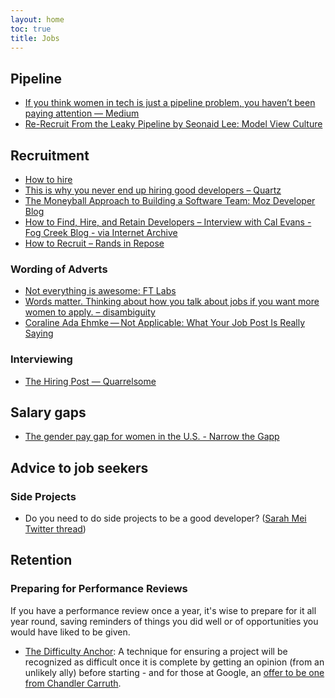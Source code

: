 ```yaml
---
layout: home
toc: true
title: Jobs
---
```


## Pipeline

* [If you think women in tech is just a pipeline problem, you haven’t been paying attention — Medium](https://medium.com/@racheltho/if-you-think-women-in-tech-is-just-a-pipeline-problem-you-haven-t-been-paying-attention-cb7a2073b996#.1e7rxm2gq)
* [Re-Recruit From the Leaky Pipeline by Seonaid Lee:  Model View Culture](https://modelviewculture.com/pieces/re-recruit-from-the-leaky-pipeline)

## Recruitment

* [How to hire](http://blog.samaltman.com/how-to-hire)
* [This is why you never end up hiring good developers – Quartz](http://qz.com/258066/this-is-why-you-dont-hire-good-developers/)
* [The Moneyball Approach to Building a Software Team: Moz Developer Blog](http://devblog.moz.com/2014/09/the-moneyball-approach-to-building-a-software-team/)
* [How to Find, Hire, and Retain Developers – Interview with Cal Evans - Fog Creek Blog - via Internet Archive](https://web.archive.org/web/20170321112922/http://blog.fogcreek.com/how-to-find-hire-and-retain-developers-interview-with-cal-evans/)
* [How to Recruit – Rands in Repose](http://randsinrepose.com/archives/how-to-recruit/)

### Wording of Adverts

* [Not everything is awesome: FT Labs](http://labs.ft.com/2014/08/not-everything-is-awesome/)
* [Words matter. Thinking about how you talk about jobs if you want more women to apply. – disambiguity](http://www.disambiguity.com/words-matter-women-and-jobs/)
* [Coraline Ada Ehmke — Not Applicable: What Your Job Post Is Really Saying](https://where.coraline.codes/blog/not_applicable/)

### Interviewing

* [The Hiring Post — Quarrelsome](http://sockpuppet.org/blog/2015/03/06/the-hiring-post/)

## Salary gaps

* [The gender pay gap for women in the U.S. - Narrow the Gapp](https://narrowthegap.co/)

<!-- ## Glass ceiling -->

## Advice to job seekers

### Side Projects

* Do you need to do side projects to be a good developer? ([Sarah Mei Twitter thread](https://twitter.com/sarahmei/status/953426874528514048))

## Retention

<!-- ### Giving Performance Reviews -->

### Preparing for Performance Reviews

If you have a performance review once a year, it's wise to prepare for it all year round, saving reminders of things you did well or of opportunities you would have liked to be given.

* [The Difficulty Anchor](https://twitter.com/mekkaokereke/status/1027552459873378304): A technique for ensuring a project will be recognized as difficult once it is complete by getting an opinion (from an unlikely ally) before starting - and for those at Google, an [offer to be one from Chandler Carruth](https://twitter.com/chandlerc1024/status/1274130875005849600).